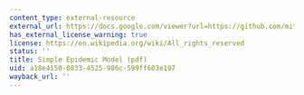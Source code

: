 ```yaml
---
content_type: external-resource
external_url: https://docs.google.com/viewer?url=https://github.com/mitmath/6S083/raw/master/problem_sets/PS3.pdf
has_external_license_warning: true
license: https://en.wikipedia.org/wiki/All_rights_reserved
status: ''
title: Simple Epidemic Model (pdf)
uid: a18e4150-0833-4525-986c-599ff603e197
wayback_url: ''
---
```

